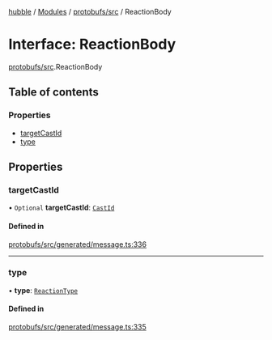 [hubble](../README.md) / [Modules](../modules.md) / [protobufs/src](../modules/protobufs_src.md) / ReactionBody

# Interface: ReactionBody

[protobufs/src](../modules/protobufs_src.md).ReactionBody

## Table of contents

### Properties

- [targetCastId](protobufs_src.ReactionBody.md#targetcastid)
- [type](protobufs_src.ReactionBody.md#type)

## Properties

### targetCastId

• `Optional` **targetCastId**: [`CastId`](../modules/protobufs_src.md#castid)

#### Defined in

[protobufs/src/generated/message.ts:336](https://github.com/vinliao/hubble/blob/f898740/packages/protobufs/src/generated/message.ts#L336)

___

### type

• **type**: [`ReactionType`](../enums/protobufs_src.ReactionType.md)

#### Defined in

[protobufs/src/generated/message.ts:335](https://github.com/vinliao/hubble/blob/f898740/packages/protobufs/src/generated/message.ts#L335)
